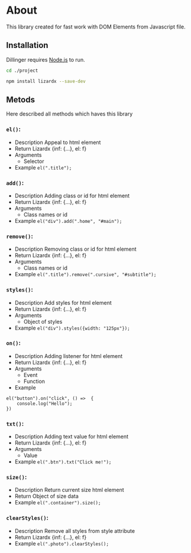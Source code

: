 #  About
This library created for fast work with DOM Elements from Javascript file.

##  Installation
Dillinger requires [Node.js](https://nodejs.org/) to run.

```sh
cd ./project

npm install lizardx --save-dev
```

##  Metods
Here described all methods which haves this library

### ```el()```:
- Description
Appeal to html element
- Return
Lizardx {inf: {...}, el: f}
- Arguments
	- Selector
- Example
```el(".title");```

### ```add()```:
- Description
Adding class or id for html element	
- Return
Lizardx {inf: {...}, el: f}
- Arguments
	- Class names or id
- Example
```el("div").add(".home", "#main");```

### ```remove()```:
- Description
Removing class or id for html element	
- Return
Lizardx {inf: {...}, el: f}
- Arguments
	- Class names or id
- Example
```el(".title").remove(".cursive", "#subtitle");```

### ```styles()```:
- Description
Add styles for html element	
- Return
Lizardx {inf: {...}, el: f}
- Arguments
	- Object of styles
- Example
```el("div").styles({width: "125px"});```

### ```on()```:
- Description
Adding listener for html element
- Return
Lizardx {inf: {...}, el: f}
- Arguments
	- Event
	- Function
- Example
```
el("button").on("click", () =>  {
	console.log("Hello");
})
```

### ```txt()```:
- Description
Adding text value  for html element
- Return
Lizardx {inf: {...}, el: f}
- Arguments
	- Value
- Example
```el(".btn").txt("Click me!");```

### ```size()```:
- Description
Return current size html element
- Return
Object of size data
- Example
```el(".container").size();```

### ```clearStyles()```:
- Description
Remove all styles from style attribute
- Return
Lizardx {inf: {...}, el: f}
- Example
```el(".photo").clearStyles();```